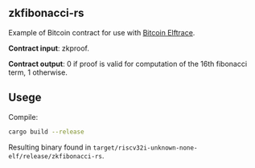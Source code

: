 ## zkfibonacci-rs

Example of Bitcoin contract for use with [Bitcoin Elftrace](https://github.com/halseth/elftrace).

**Contract input**: zkproof.

**Contract output**: 0 if proof is valid for computation of the 16th fibonacci term, 1 otherwise.

## Usege
Compile:
```bash
cargo build --release
```

Resulting binary found in `target/riscv32i-unknown-none-elf/release/zkfibonacci-rs`.
